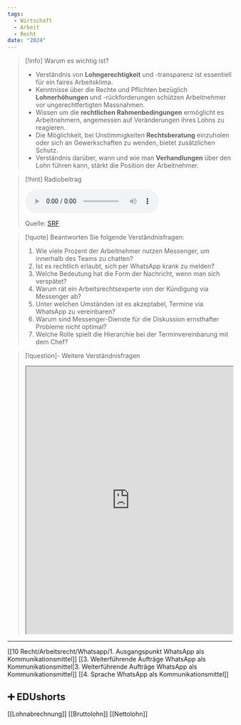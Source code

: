 ```yaml
---
tags:
  - Wirtschaft
  - Arbeit
  - Recht
date: "2024"
---
```

>[!info] Warum es wichtig ist?
>- Verständnis von **Lohngerechtigkeit** und -transparenz ist essentiell für ein faires Arbeitsklima.
>- Kenntnisse über die Rechte und Pflichten bezüglich **Lohnerhöhungen** und -rückforderungen schützen Arbeitnehmer vor ungerechtfertigten Massnahmen.
>- Wissen um die **rechtlichen Rahmenbedingungen** ermöglicht es Arbeitnehmern, angemessen auf Veränderungen ihres Lohns zu reagieren.
>- Die Möglichkeit, bei Unstimmigkeiten **Rechtsberatung** einzuholen oder sich an Gewerkschaften zu wenden, bietet zusätzlichen Schutz.
>- Verständnis darüber, wann und wie man **Verhandlungen** über den Lohn führen kann, stärkt die Position der Arbeitnehmer.

>[!hint] Radiobeitrag
>
><audio controls><source src="https://srfaudio-a.akamaihd.net/delivery/world/7c536ecf-891c-4ee7-8719-3c08c743804d.mp3"></audio>
>
>Quelle: [SRF](https://www.srf.ch/play/radio/redirect/detail/acb4ec61-b22d-415d-b88a-c4ecf057f959)

>[!quote] Beantworten Sie folgende Verständnisfragen:
>1. Wie viele Prozent der Arbeitnehmer nutzen Messenger, um innerhalb des Teams zu chatten?
>2. Ist es rechtlich erlaubt, sich per WhatsApp krank zu melden?
>3. Welche Bedeutung hat die Form der Nachricht, wenn man sich verspätet?
>4. Warum rät ein Arbeitsrechtsexperte von der Kündigung via Messenger ab?
>5. Unter welchen Umständen ist es akzeptabel, Termine via WhatsApp zu vereinbaren?
>6. Warum sind Messenger-Dienste für die Diskussion ernsthafter Probleme nicht optimal?
>7. Welche Rolle spielt die Hierarchie bei der Terminvereinbarung mit dem Chef?


>[!question]- Weitere Verständnisfragen
><iframe width="100%" height="600" src="https://app.Lumi.education/run/EtN-8l" allowfullscreen allow="geolocation *; autoplay; encrypted-media"></iframe>

---
[[10 Recht/Arbeitsrecht/Whatsapp/1. Ausgangspunkt WhatsApp als Kommunikationsmittel]]
[[3. Weiterführende Aufträge WhatsApp als Kommunikationsmittel|3. Weiterführende Aufträge WhatsApp als Kommunikationsmittel]]
[[4. Sprache WhatsApp als Kommunikationsmittel]]

## ➕ EDUshorts
[[Lohnabrechnung]]
[[Bruttolohn]]
[[Nettolohn]]